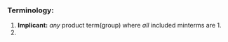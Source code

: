 ### Terminology:
1. **Implicant:** *any* product term(group) where *all* included minterms are 1.
2. 